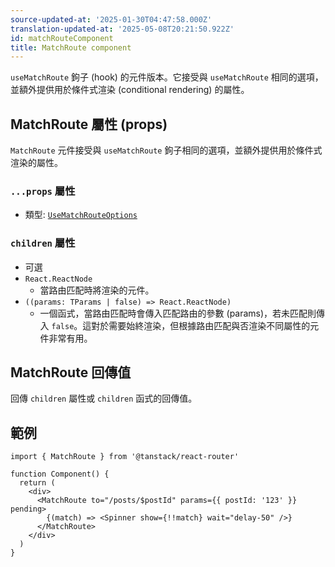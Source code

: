 ```yaml
---
source-updated-at: '2025-01-30T04:47:58.000Z'
translation-updated-at: '2025-05-08T20:21:50.922Z'
id: matchRouteComponent
title: MatchRoute component
---
```


`useMatchRoute` 鉤子 (hook) 的元件版本。它接受與 `useMatchRoute` 相同的選項，並額外提供用於條件式渲染 (conditional rendering) 的屬性。

## MatchRoute 屬性 (props)

`MatchRoute` 元件接受與 `useMatchRoute` 鉤子相同的選項，並額外提供用於條件式渲染的屬性。

### `...props` 屬性

- 類型: [`UseMatchRouteOptions`](./UseMatchRouteOptionsType.md)

### `children` 屬性

- 可選
- `React.ReactNode`
  - 當路由匹配時將渲染的元件。
- `((params: TParams | false) => React.ReactNode)`
  - 一個函式，當路由匹配時會傳入匹配路由的參數 (params)，若未匹配則傳入 `false`。這對於需要始終渲染，但根據路由匹配與否渲染不同屬性的元件非常有用。

## MatchRoute 回傳值

回傳 `children` 屬性或 `children` 函式的回傳值。

## 範例

```tsx
import { MatchRoute } from '@tanstack/react-router'

function Component() {
  return (
    <div>
      <MatchRoute to="/posts/$postId" params={{ postId: '123' }} pending>
        {(match) => <Spinner show={!!match} wait="delay-50" />}
      </MatchRoute>
    </div>
  )
}
```

